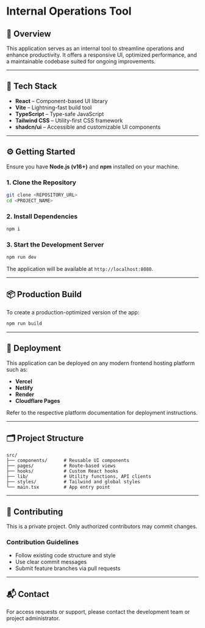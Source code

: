 # Internal Operations Tool

## 🧾 Overview

This application serves as an internal tool to streamline operations and enhance productivity. It offers a responsive UI, optimized performance, and a maintainable codebase suited for ongoing improvements.

---

## 🧱 Tech Stack

- **React** – Component-based UI library  
- **Vite** – Lightning-fast build tool  
- **TypeScript** – Type-safe JavaScript  
- **Tailwind CSS** – Utility-first CSS framework  
- **shadcn/ui** – Accessible and customizable UI components  

---

## ⚙️ Getting Started

Ensure you have **Node.js (v16+)** and **npm** installed on your machine.

### 1. Clone the Repository

```bash
git clone <REPOSITORY_URL>
cd <PROJECT_NAME>
```

### 2. Install Dependencies

```bash
npm i
```

### 3. Start the Development Server

```bash
npm run dev
```

The application will be available at `http://localhost:8080`.

---

## 📦 Production Build

To create a production-optimized version of the app:

```bash
npm run build
```

---

## 🚀 Deployment

This application can be deployed on any modern frontend hosting platform such as:

- **Vercel**
- **Netlify**
- **Render**
- **Cloudflare Pages**

Refer to the respective platform documentation for deployment instructions.

---

## 🗂 Project Structure

```
src/
├── components/      # Reusable UI components
├── pages/           # Route-based views
├── hooks/           # Custom React hooks
├── lib/             # Utility functions, API clients
├── styles/          # Tailwind and global styles
└── main.tsx         # App entry point
```

---

## 🤝 Contributing

This is a private project. Only authorized contributors may commit changes.

### Contribution Guidelines

- Follow existing code structure and style
- Use clear commit messages
- Submit feature branches via pull requests

---

## 📬 Contact

For access requests or support, please contact the development team or project administrator.